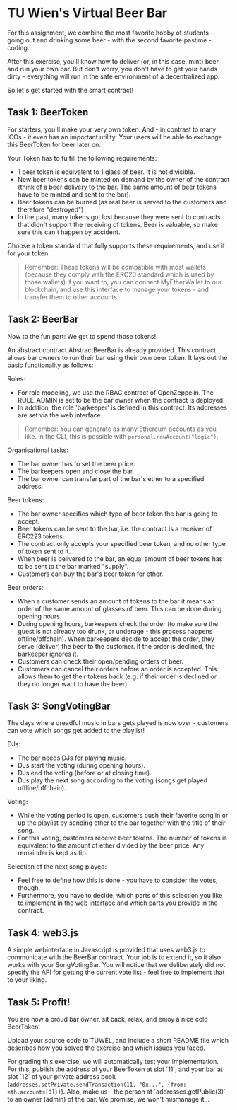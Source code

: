 TU Wien's Virtual Beer Bar
==========================

For this assignment, we combine the most favorite hobby of students -
going out and drinking some beer - with the second favorite pastime -
coding.

After this exercise, you'll know how to deliver (or, in this case, mint)
beer and run your own bar. But don't worry, you don't have to get your
hands dirty - everything will run in the safe environment of a
decentralized app.

So let's get started with the smart contract!

Task 1: BeerToken
-----------------

For starters, you'll make your very own token.  And - in contrast to
many ICOs - it even has an important utility: Your users will be able
to exchange this BeerToken for beer later on.

Your Token has to fulfill the following requirements:
- 1 beer token is equivalent to 1 glass of beer. It is not divisible.
- New beer tokens can be minted on demand by the owner of the contract 
  (think of a beer delivery to the bar. The same amount of beer tokens have to be minted and sent to the bar).
- Beer tokens can be burned (as real beer is served to the customers
  and therefore "destroyed")
- In the past, many tokens got lost because they were sent to contracts
  that didn't support the receiving of tokens. Beer is valuable, so 
  make sure this can't happen by accident.

Choose a token standard that fully supports these requirements, and use 
it for your token.

> Remember: These tokens will be compatible with most wallets (because 
> they comply with the ERC20 standard which is used by those wallets)
> If you want to, you can connect MyEtherWallet to our blockchain,
> and use this interface to manage your tokens - and transfer them
> to other accounts.

Task 2: BeerBar
---------------
Now to the fun part: We get to spend those tokens!

An abstract contract AbstractBeerBar is already provided. This contract 
allows bar owners to run their bar using their own beer token. It lays out 
the basic functionality as follows:

Roles:
- For role modeling, we use the RBAC contract of OpenZeppelin. The ROLE_ADMIN 
  is set to be the bar owner when the contract is deployed.
- In addition, the role 'barkeeper' is defined in this contract. Its addresses
  are set via the web interface.

> Remember: You can generate as many Ethereum accounts as you like.
> In the CLI, this is possible with `personal.newAccount("logic")`.
  
Organisational tasks:  
- The bar owner has to set the beer price.
- The barkeepers open and close the bar. 
- The bar owner can transfer part of the bar's ether to a specified address.
  
Beer tokens: 
- The bar owner specifies which type of beer token the bar is going to accept.
- Beer tokens can be sent to the bar, i.e. the contract is a receiver of
  ERC223 tokens.
- The contract only accepts your specified beer token, and no other type of 
token sent to it.
- When beer is delivered to the bar, an equal amount of beer tokens has to be
  sent to the bar marked "supply". 
- Customers can buy the bar's beer token for ether.

Beer orders:
- When a customer sends an amount of tokens to the bar it means an order 
  of the same amount of glasses of beer. This can be done during opening hours.
- During opening hours, barkeepers check the order (to make sure the guest is 
  not already too drunk, or underage - this process happens offline/offchain). 
  When barkeepers decide to accept the order, they serve (deliver) the beer to 
  the customer. If the order is declined, the barkeeper ignores it.
- Customers can check their open/pending orders of beer.
- Customers can cancel their orders before an order is accepted. This  
  allows them to get their tokens back (e.g. if their order is declined or
  they no longer want to have the beer)

Task 3: SongVotingBar
---------------
The days where dreadful music in bars gets played is now over -
customers can vote which songs get added to the playlist!

DJs:
- The bar needs DJs for playing music.
- DJs start the voting (during opening hours).
- DJs end the voting (before or at closing time).
- DJs play the next song according to the voting (songs get played offline/offchain). 

Voting:
- While the voting period is open, customers push their favorite song in or up the 
playlist by sending ether to the bar together with the title of their song.
- For this voting, customers receive beer tokens. The number of tokens is equivalent 
to the amount of ether divided by the beer price. Any remainder is kept as tip.

Selection of the next song played:
- Feel free to define how this is done - you have to consider the votes, though. 
- Furthermore, you have to decide, which parts of this 
selection you like to implement in the web interface and which parts you provide in the contract.

Task 4: web3.js
---------------
A simple webinterface in Javascript is provided that uses web3.js to communicate 
with the BeerBar contract.
Your job is to extend it, so it also works with your SongVotingBar.
You will notice that we deliberately did not specify the API for getting
the current vote list - feel free to implement that to your liking.

Task 5: Profit!
---------------
You are now a proud bar owner, sit back, relax, and enjoy a nice cold BeerToken!

Upload your source code to TUWEL, and include a short README file which describes
how you solved the exercise and which issues you faced.

For grading this exercise, we will automatically test your implementation.
For this, publish the address of your BeerToken at slot ´11´, and your
bar at slot ´12´ of your private address book
(`addresses.setPrivate.sendTransaction(11, "0x...", {from: eth.accounts[0]})`).
Also, make us - the person at ´addresses.getPublic(3)´ to an owner (admin) of
the bar.
We promise, we won't mismanage it...
